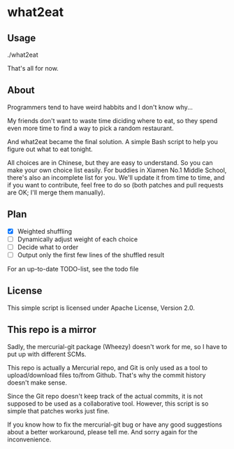 what2eat
========

Usage
-----
./what2eat

That's all for now.

About
-----
Programmers tend to have weird habbits and I don't know why...

My friends don't want to waste time diciding where to eat, so they spend even more time to find a way to pick a random restaurant.

And what2eat became the final solution. A simple Bash script to help you figure out what to eat tonight.

All choices are in Chinese, but they are easy to understand. So you can make your own choice list easily. For buddies in Xiamen No.1 Middle School, there's also an incomplete list for you. We'll update it from time to time, and if you want to contribute, feel free to do so (both patches and pull requests are OK; I'll merge them manually).

Plan
----
- [x] Weighted shuffling
- [ ] Dynamically adjust weight of each choice
- [ ] Decide what to order
- [ ] Output only the first few lines of the shuffled result

For an up-to-date TODO-list, see the todo file

License
-------
This simple script is licensed under Apache License, Version 2.0.

This repo is a mirror
---------------------
Sadly, the mercurial-git package (Wheezy) doesn't work for me, so I have to put up with different SCMs.

This repo is actually a Mercurial repo, and Git is only used as a tool to upload/download files to/from Github. That's why the commit history doesn't make sense.

Since the Git repo doesn't keep track of the actual commits, it is not supposed to be used as a collaborative tool. However, this script is so simple that patches works just fine.

If you know how to fix the mercurial-git bug or have any good suggestions about a better workaround, please tell me. And sorry again for the inconvenience.
